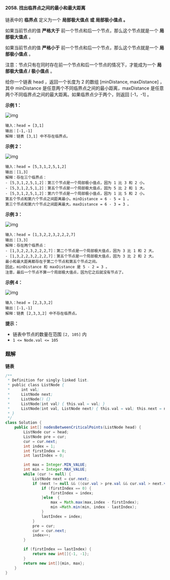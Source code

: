 #### 2058. 找出临界点之间的最小和最大距离

链表中的 **临界点** 定义为一个 **局部极大值点** **或** **局部极小值点 。**

如果当前节点的值 **严格大于** 前一个节点和后一个节点，那么这个节点就是一个 **局部极大值点** 。

如果当前节点的值 **严格小于** 前一个节点和后一个节点，那么这个节点就是一个 **局部极小值点** 。

注意：节点只有在同时存在前一个节点和后一个节点的情况下，才能成为一个 **局部极大值点 / 极小值点** 。

给你一个链表 head ，返回一个长度为 2 的数组 [minDistance, maxDistance] ，其中 minDistance 是任意两个不同临界点之间的最小距离，maxDistance 是任意两个不同临界点之间的最大距离。如果临界点少于两个，则返回 [-1，-1] 。

**示例 1：**

![img](http://gitlab.wsh-study.com/xp-study/LeeteCode/-/blob/master/数据结构/基础数据结构/链表/images/找出临界点之间的最小和最大距离/1.jpg)

```shell
输入：head = [3,1]
输出：[-1,-1]
解释：链表 [3,1] 中不存在临界点。
```

**示例 2：**

![img](http://gitlab.wsh-study.com/xp-study/LeeteCode/-/blob/master/数据结构/基础数据结构/链表/images/找出临界点之间的最小和最大距离/2.jpg)

```shell
输入：head = [5,3,1,2,5,1,2]
输出：[1,3]
解释：存在三个临界点：
- [5,3,1,2,5,1,2]：第三个节点是一个局部极小值点，因为 1 比 3 和 2 小。
- [5,3,1,2,5,1,2]：第五个节点是一个局部极大值点，因为 5 比 2 和 1 大。
- [5,3,1,2,5,1,2]：第六个节点是一个局部极小值点，因为 1 比 5 和 2 小。
第五个节点和第六个节点之间距离最小。minDistance = 6 - 5 = 1 。
第三个节点和第六个节点之间距离最大。maxDistance = 6 - 3 = 3 。
```

**示例 3：**

![img](http://gitlab.wsh-study.com/xp-study/LeeteCode/-/blob/master/数据结构/基础数据结构/链表/images/找出临界点之间的最小和最大距离/3.jpg)

```shell
输入：head = [1,3,2,2,3,2,2,2,7]
输出：[3,3]
解释：存在两个临界点：
- [1,3,2,2,3,2,2,2,7]：第二个节点是一个局部极大值点，因为 3 比 1 和 2 大。
- [1,3,2,2,3,2,2,2,7]：第五个节点是一个局部极大值点，因为 3 比 2 和 2 大。
最小和最大距离都存在于第二个节点和第五个节点之间。
因此，minDistance 和 maxDistance 是 5 - 2 = 3 。
注意，最后一个节点不算一个局部极大值点，因为它之后就没有节点了。
```

**示例 4：**

![img](http://gitlab.wsh-study.com/xp-study/LeeteCode/-/blob/master/数据结构/基础数据结构/链表/images/找出临界点之间的最小和最大距离/4.jpg)

```shell
输入：head = [2,3,3,2]
输出：[-1,-1]
解释：链表 [2,3,3,2] 中不存在临界点。
```

**提示：**

- 链表中节点的数量在范围 `[2, 105]` 内
- `1 <= Node.val <= 105`

### 题解

**链表**

```java
/**
 * Definition for singly-linked list.
 * public class ListNode {
 *     int val;
 *     ListNode next;
 *     ListNode() {}
 *     ListNode(int val) { this.val = val; }
 *     ListNode(int val, ListNode next) { this.val = val; this.next = next; }
 * }
 */
class Solution {
    public int[] nodesBetweenCriticalPoints(ListNode head) {
        ListNode cur = head;
        ListNode pre = cur;
        cur = cur.next;
        int index = 1;
        int firstIndex = 0;
        int lastIndex = 0;

        int max = Integer.MIN_VALUE;
        int min = Integer.MAX_VALUE;
        while (cur != null) {
            ListNode next = cur.next;
            if (next != null && ((cur.val > pre.val && cur.val > next.val) || (cur.val < pre.val && cur.val < next.val))) {
                if (firstIndex == 0) {
                    firstIndex = index;
                }else  {
                    max = Math.max(max,index - firstIndex);
                    min =Math.min(min, index - lastIndex);
                }
                lastIndex = index;
            }
            pre = cur;
            cur = cur.next;
            index++;
        }

        if (firstIndex == lastIndex) {
            return new int[]{-1, -1};
        }
        return new int[]{min, max};
    }
}
```

